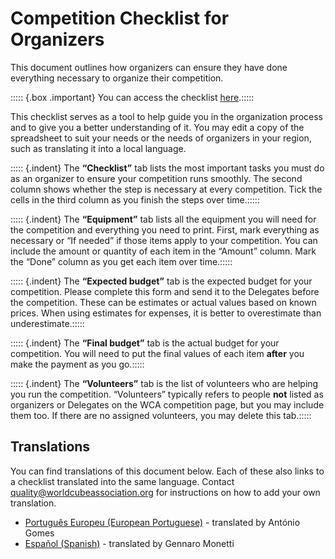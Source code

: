 # Competition Checklist for Organizers

This document outlines how organizers can ensure they have done everything necessary to organize their competition.

::::: {.box .important} You can access the checklist [here](https://docs.google.com/spreadsheets/d/1i5QStai9sJSrST2EUPBNwfejI0QeW3ojDJ9Ok-GpFCY).:::::

This checklist serves as a tool to help guide you in the organization process and to give you a better understanding of it. You may edit a copy of the spreadsheet to suit your needs or the needs of organizers in your region, such as translating it into a local language.

::::: {.indent} The **“Checklist”** tab lists the most important tasks you must do as an organizer to ensure your competition runs smoothly. The second column shows whether the step is necessary at every competition. Tick the cells in the third column as you finish the steps over time.:::::

::::: {.indent} The **“Equipment”** tab lists all the equipment you will need for the competition and everything you need to print. First, mark everything as necessary or “If needed” if those items apply to your competition. You can include the amount or quantity of each item in the “Amount” column. Mark the “Done” column as you get each item over time.:::::

::::: {.indent} The **“Expected budget”** tab is the expected budget for your competition. Please complete this form and send it to the Delegates before the competition. These can be estimates or actual values based on known prices. When using estimates for expenses, it is better to overestimate than underestimate.:::::

::::: {.indent} The **“Final budget”** tab is the actual budget for your competition. You will need to put the final values of each item **after** you make the payment as you go.:::::

::::: {.indent} The **“Volunteers”** tab is the list of volunteers who are helping you run the competition. “Volunteers” typically refers to people **not** listed as organizers or Delegates on the WCA competition page, but you may include them too. If there are no assigned volunteers, you may delete this tab.:::::

<div class="spacer"></div>

## Translations

You can find translations of this document below. Each of these also links to a checklist translated into the same language. Contact [quality@worldcubeassociation.org](mailto:quality@worldcubeassociation.org) for instructions on how to add your own translation.

- [Português Europeu (European Portuguese)](wcadoc{edudoc/organizer-guidelines/pt/checklist.pdf}) - translated by António Gomes
- [Español (Spanish)](wcadoc{edudoc/organizer-guidelines/es/checklist.pdf}) - translated by Gennaro Monetti
